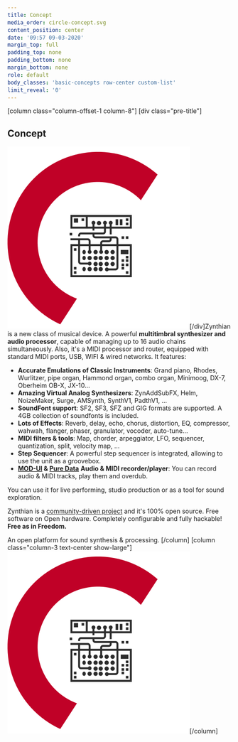 ```yaml
---
title: Concept
media_order: circle-concept.svg
content_position: center
date: '09:57 09-03-2020'
margin_top: full
padding_top: none
padding_bottom: none
margin_bottom: none
role: default
body_classes: 'basic-concepts row-center custom-list'
limit_reveal: '0'
---
```


[column class="column-offset-1 column-8"]
[div class="pre-title"]<h2>Concept</h2> ![](circle-concept.svg?classes=show-small)[/div]Zynthian is a new class of musical device. A powerful **multitimbral synthesizer and audio processor**, capable of managing up to 16 audio chains simultaneously. Also, it's a MIDI processor and router, equipped with standard MIDI ports, USB, WIFI & wired networks. It features:

+ **Accurate Emulations of Classic Instruments**: Grand piano, Rhodes, Wurlitzer, pipe organ, Hammond organ, combo organ, Minimoog, DX-7, Oberheim OB-X, JX-10...
+ **Amazing Virtual Analog Synthesizers**: ZynAddSubFX, Helm, NoizeMaker, Surge, AMSynth, SynthV1, PadthV1, ...
+ **SoundFont support**: SF2, SF3, SFZ and GIG formats are supported. A 4GB collection of soundfonts is included.
+ **Lots of Effects**: Reverb, delay, echo, chorus, distortion, EQ, compressor, wahwah, flanger, phaser, granulator, vocoder, auto-tune...
+ **MIDI filters & tools**: Map, chorder, arpeggiator, LFO, sequencer, quantization, split, velocity map, ...
+ **Step Sequencer**: A powerful step sequencer is integrated, allowing to use the unit as a groovebox.
+ **[MOD-UI](https://wiki.moddevices.com/wiki/MOD_Web_GUI_User_Guide?target=_blank) & [Pure Data](http://www.pd-tutorial.com/english/index.html?target=_blank)**
**Audio & MIDI recorder/player**: You can record audio & MIDI tracks, play them and overdub.

You can use it for live performing, studio production or as a tool for sound exploration.

Zynthian is a [community-driven project](https://discourse.zynthian.org?target=_blank) and it's 100% open source. Free software on Open hardware. Completely configurable and fully hackable! **Free as in Freedom.**

An open platform for sound synthesis & processing. 
[/column]
[column  class="column-3  text-center show-large"]![](circle-concept.svg)[/column]
